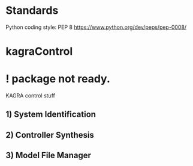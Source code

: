 # Standards
Python coding style: PEP 8 https://www.python.org/dev/peps/pep-0008/

# kagraControl
# ! package not ready.
KAGRA control stuff


## 1) System Identification
## 2) Controller Synthesis
## 3) Model File Manager
